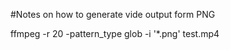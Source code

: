 #Notes on how to generate vide output form PNG

ffmpeg  -r 20 -pattern_type glob -i '*.png' test.mp4 

